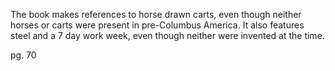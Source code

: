 The book makes references to horse drawn carts, even though neither horses or carts were present in pre-Columbus America. It also features steel and a 7 day work week, even though neither were invented at the time.

pg. 70


